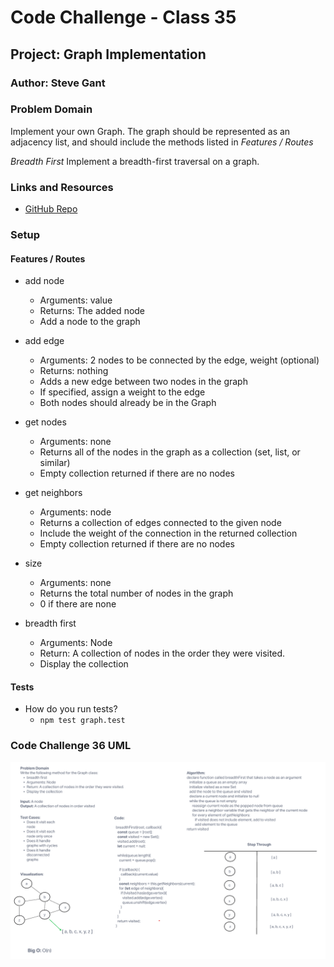 # Code Challenge - Class 35

## Project: Graph Implementation

### Author: Steve Gant

### Problem Domain  

Implement your own Graph. The graph should be represented as an adjacency list, and should include the methods listed in *Features / Routes*

*Breadth First*
Implement a breadth-first traversal on a graph.

### Links and Resources

- [GitHub Repo](https://github.com/stevengant/data-structures-and-algorithms/tree/main/javascript/graph)


### Setup

#### Features / Routes

- add node
  - Arguments: value
  - Returns: The added node
  - Add a node to the graph
- add edge
  - Arguments: 2 nodes to be connected by the edge, weight (optional)
  - Returns: nothing
  - Adds a new edge between two nodes in the graph
  - If specified, assign a weight to the edge
  - Both nodes should already be in the Graph
- get nodes
  - Arguments: none
  - Returns all of the nodes in the graph as a collection (set, list, or similar)
  - Empty collection returned if there are no nodes
- get neighbors
  - Arguments: node
  - Returns a collection of edges connected to the given node
  - Include the weight of the connection in the returned collection
  - Empty collection returned if there are no nodes
- size
  - Arguments: none
  - Returns the total number of nodes in the graph
  - 0 if there are none

- breadth first
    - Arguments: Node
    - Return: A collection of nodes in the order they were visited.
    - Display the collection

#### Tests

- How do you run tests?
  - `npm test graph.test`

### Code Challenge 36 UML
![CodeChallenge36UML](./assets/CodeChallenge36.png)